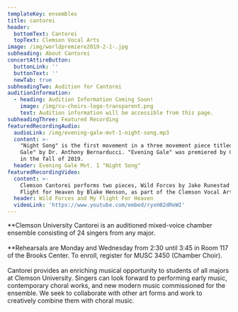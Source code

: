 ```yaml
---
templateKey: ensembles
title: cantorei
header:
  bottomText: Cantorei
  topText: Clemson Vocal Arts
image: /img/worldpremiere2019-2-1-.jpg
subheading: About Cantorei
concertAttireButton:
  buttonLink: ''
  buttonText: ''
  newTab: true
subheadingTwo: Audition for Cantorei
auditionInformation:
  - heading: Audition Information Coming Soon!
    image: /img/cu-choirs-logo-transparent.png
    text: Audition information will be accessible from this page.
subheadingThree: Featured Recording
featuredRecordingAudio:
  audioLink: /img/evening-gale-mvt-1-night-song.mp3
  content: >-
    "Night Song" is the first movement in a three movement piece titled "Evening
    Gale" by Dr. Anthony Bernarducci. "Evening Gale" was premiered by Cantorei
    in the fall of 2019.
  header: Evening Gale Mvt. 1 "Night Song"
featuredRecordingVideo:
  content: >-
    Clemson Cantorei performs two pieces, Wild Forces by Jake Runestad and My
    Flight for Heaven by Blake Henson, as part of the Clemson Vocal Arts Series.
  header: Wild Forces and My Flight For Heaven
  videoLink: 'https://www.youtube.com/embed/ryxH82dReWI'
---
```

**Clemson University Cantorei is an auditioned mixed-voice chamber ensemble consisting of 24 singers from any major.\
\
​**Rehearsals are Monday and Wednesday from 2:30 until 3:45 in Room 117 of the Brooks Center. To enroll, register for MUSC 3450 (Chamber Choir).\
\
​Cantorei provides an enriching musical opportunity to students of all majors at Clemson University. Singers can look forward to performing early music, contemporary choral works, and new modern music commissioned for the ensemble. We seek to collaborate with other art forms and work to creatively combine them with choral music.
